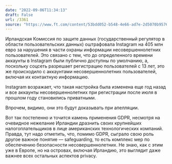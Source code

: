 ```yaml
---
date: "2022-09-06T11:34:13"
draft: False
url: /3361
source: "https://www.ft.com/content/53bdd052-b548-4e66-ad7e-2d5070b95769"
---
```


Ирландская Комиссия по защите данных (государственный регулятор в области пользовательских данных) оштрафовала Instagram на 405 млн евро за нарушения в части охраны информации несовершеннолетних пользователей. Это связано с тем, что до определенного времени аккаунты в Instagram были публично доступны по умолчанию, а, поскольку соцсеть разрешает регистрацию пользователей с 13 лет, это же происходило с аккаунтами несовершеннолетних пользователей, включая их контактную информацию.

Instagram возражает, что такая настройка была изменена еще год назад и все аккаунты несовершеннолетних при регистрации после июля в прошлом году становились приватными.

Впрочем, видимо, они это будут доказывать при апелляции.

Вот так постепенно и точится камень применения GDPR, несмотря на очевидное нежелание Ирландии дразнить своих крупнейших налогоплательщиков в лице американских технологических компаний. Правда, тут надо отметить, что, помимо GDPR, сыграло свою роль другое важное понятие — safeguarding, то есть комплекс мер по обеспечению безопасности несовершеннолетних. Не знаю, как с этим уже в Европе, но на островах, включая Ирландию, это выглядит даже важнее всех остальных аспектов privacy.
